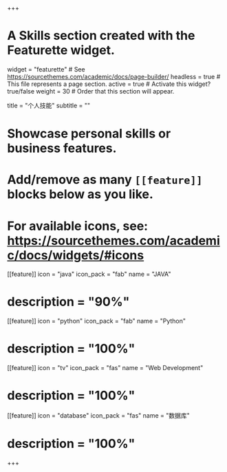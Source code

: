 +++
# A Skills section created with the Featurette widget.
widget = "featurette"  # See https://sourcethemes.com/academic/docs/page-builder/
headless = true  # This file represents a page section.
active = true  # Activate this widget? true/false
weight = 30  # Order that this section will appear.

title = "个人技能"
subtitle = ""

# Showcase personal skills or business features.
# 
# Add/remove as many `[[feature]]` blocks below as you like.
# 
# For available icons, see: https://sourcethemes.com/academic/docs/widgets/#icons

[[feature]]
  icon = "java"
  icon_pack = "fab"
  name = "JAVA"
#   description = "90%"
  
[[feature]]
  icon = "python"
  icon_pack = "fab"
  name = "Python"
#   description = "100%"  

[[feature]]
  icon = "tv"
  icon_pack = "fas"
  name = "Web Development"
#   description = "100%"  

[[feature]]
  icon = "database"
  icon_pack = "fas"
  name = "数据库"
#   description = "100%"  
+++
